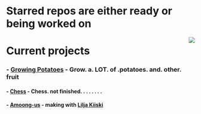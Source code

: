 # Starred repos are either ready or being worked on
<img align="right" src="https://github-readme-stats.vercel.app/api/top-langs/?username=PetteriKiiski&layout=compact&langs_count=5" />

# Current projects
### - [Growing Potatoes](https://github.com/PetteriKiiski/GrowingPotatoes) - Grow. a. LOT. of .potatoes. and. other. fruit
#### - [Chess](https://github.com/PetteriKiiski/Chess) - Chess. not finished. . . . . . . .
#### - [Amoong-us](https://github.com/LiljaKiiski/amoong-us) - making with [Lilja Kiiski](https://github.com/LiljaKiiski)

